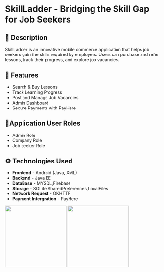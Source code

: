 
# SkillLadder - Bridging the Skill Gap for Job Seekers

## 📜 Description
SkillLadder is an innovative mobile commerce application that helps job seekers gain the skills required by employers. Users can purchase and refer lessons, track their progress, and explore job vacancies.

## 🚀 Features
-  Search & Buy Lessons
-  Track Learning Progress
-  Post and Manage Job Vacancies
-  Admin  Dashboard
-  Secure Payments with PayHere

## 👤Application User Roles
- Admin Role
- Company Role
- Job seeker Role
  
 ## ⚙️ Technologies Used
- **Frontend** - Android (Java, XML)
- **Backend** - Java EE
- **DataBase** - MYSQL,Firebase
- **Storage** - SQLite,SharedPreferences,LocalFiles
- **Network Request** - OKHTTP
- **Payment Intergration** - PayHere

<img src="https://github.com/user-attachments/assets/d46f73ff-0ae6-464b-af40-1018be1dfc16" width="200">
<img src="https://github.com/user-attachments/assets/6bd0bc7d-7a03-41c2-96ef-b9d730043d79" width="200">
